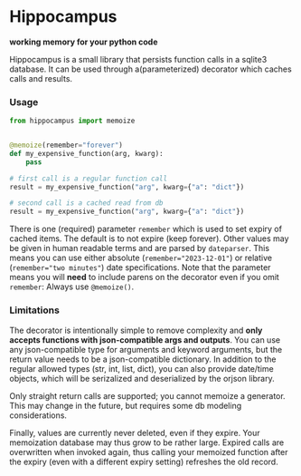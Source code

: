 # Hippocampus

**working memory for your python code**

Hippocampus is a small library that persists function calls in a sqlite3 database.
It can be used through a(parameterized) decorator which caches calls and results.

### Usage

```python
from hippocampus import memoize


@memoize(remember="forever")
def my_expensive_function(arg, kwarg):
    pass

# first call is a regular function call
result = my_expensive_function("arg", kwarg={"a": "dict"})

# second call is a cached read from db
result = my_expensive_function("arg", kwarg={"a": "dict"})
```


There is one (required) parameter `remember` which is used to set expiry of cached
items. The default is to not expire (keep forever). Other values may be given in
human readable terms and are parsed by `dateparser`. This means you can use either
absolute (`remember="2023-12-01"`) or relative (`remember="two minutes"`) date
specifications.
Note that the parameter means you will **need** to include parens on the decorator
even if you omit `remember`: Always use `@memoize()`.

### Limitations

The decorator is intentionally simple to remove complexity and **only accepts functions
with json-compatible args and outputs**. You can use any json-compatible type for
arguments and keyword arguments, but the return value needs to be a json-compatible
dictionary. In addition to the regular allowed types (str, int, list, dict), you can also
provide date/time objects, which will be serizalized and deserialized by the orjson
library.

Only straight return calls are supported; you cannot memoize a generator. This may
change in the future, but requires some db modeling considerations.

Finally, values are currently never deleted, even if they expire. Your memoization
database may thus grow to be rather large. Expired calls are overwritten when invoked
again, thus calling your memoized function after the expiry (even with a different expiry
setting) refreshes the old record.
